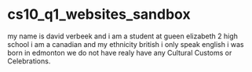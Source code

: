 # cs10_q1_websites_sandbox

my name is david verbeek and i am a student at gueen elizabeth 2 high school
i am a canadian and my ethnicity british
i only speak english
i was born in edmonton
we do not have realy have any Cultural Customs or Celebrations.
